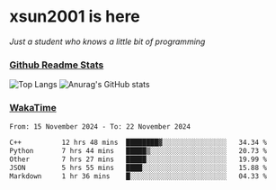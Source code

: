 # xsun2001 is here

*Just a student who knows a little bit of programming*

### [Github Readme Stats](https://github.com/anuraghazra/github-readme-stats)

![Top Langs](https://github-readme-stats.vercel.app/api/top-langs/?username=xsun2001&layout=compact&theme=radical) ![Anurag's GitHub stats](https://github-readme-stats.vercel.app/api?username=xsun2001&show_icons=true&theme=radical)

### [WakaTime](https://wakatime.com)

<!--START_SECTION:waka-->

```txt
From: 15 November 2024 - To: 22 November 2024

C++          12 hrs 48 mins  ████████▓░░░░░░░░░░░░░░░░   34.34 %
Python       7 hrs 44 mins   █████▒░░░░░░░░░░░░░░░░░░░   20.73 %
Other        7 hrs 27 mins   █████░░░░░░░░░░░░░░░░░░░░   19.99 %
JSON         5 hrs 55 mins   ████░░░░░░░░░░░░░░░░░░░░░   15.88 %
Markdown     1 hr 36 mins    █░░░░░░░░░░░░░░░░░░░░░░░░   04.33 %
```

<!--END_SECTION:waka-->
